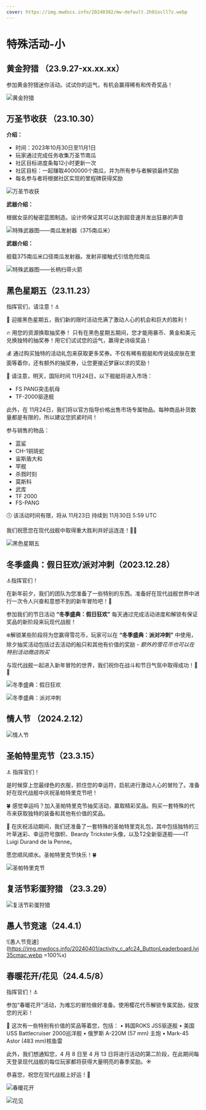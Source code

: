 ```yaml
---
cover: https://img.mwdocs.info/20240302/mw-default.2h81ocll7z.webp
---
```


# 特殊活动-小

## 黄金狩猎 <Badge text="常驻活动" type="tip" />（23.9.27-xx.xx.xx）

参加黄金狩猎迷你活动。试试你的运气，有机会赢得稀有和传奇奖品！

![黄金狩猎](https://img.mwdocs.info/20240304/4b8e0ed5fe5531459927f924529aabac_720.7p3cettqmg.webp)

## 万圣节收获 <Badge text="社区类" type="info" />（23.10.30）

**介绍：**

- 时间：2023年10月30日至11月1日
- 玩家通过完成任务收集万圣节南瓜
- 社区目标进度条每12小时更新一次
- 社区目标：一起赚取4000000个南瓜，并为所有参与者解锁最终奖励
- 每名参与者将根据社区实现的里程碑获得奖励

![万圣节收获](https://img.mwdocs.info/20240302/Screenshot_2023-10-30-19-11-46-337_com.Shooter.Mo.8ojfoihcdb.webp)

**武器介绍：**

根据女巫的秘密蓝图制造。设计师保证其可以达到超音速并发出狂暴的声音

![特殊武器图——南瓜发射器（375南瓜米）](https://img.mwdocs.info/20240302/Screenshot_2023-10-30-19-12-06-651_com.Shooter.Mo.9dcp8j4vdv.webp)

**武器介绍：**

舰载375南瓜米口径南瓜发射器。发射非接触式引信危险南瓜

![特殊武器图——长柄扫帚火箭](https://img.mwdocs.info/20240302/Screenshot_2023-10-30-19-12-01-536_com.Shooter.Mo.73top1k4wx.webp)

## 黑色星期五（23.11.23）

指挥官们，请注意！⚓️

🎁 迎接黑色星期五，我们新的限时活动充满了激动人心的机会和巨大的胜利！

🔥 用您的资源换取抽奖券！
只有在黑色星期五期间，您才能用暴币、黄金和美元兑换独特的抽奖券！用它们试试您的运气，赢得史诗级奖品！

💰 通过购买独特的活动礼包来获取更多奖券。不仅有稀有舰艇和传说级皮肤在里面等着你，还有额外的抽奖券，让您更接近梦寐以求的奖励！

👀 请注意，明天，国际时间 11月24日，以下舰艇将进入市场：

- FS PANG突击航母
- TF-2000驱逐舰

此外，在 11月24日，我们将以官方指导价格出售市场专属物品。每种商品补货数量都是有限的，所以建议您抓紧时间！

参与销售的物品：

- 蓝鲨
- CH-1铜斑蛇
- 宙斯盾大和
- 罕舰
- 杀戮时刻
- 莫斯科
- 武库
- TF 2000
- FS-PANG

🕔 该活动时间有限，将从 11月23日 持续到 11月30日 5:59 UTC

我们祝愿您在现代战舰中取得重大胜利并好运连连！🌊🚀

![黑色星期五](https://img.mwdocs.info/20240302/c03b9b19a6a1cd473b659f1ed3785af2_720.1lbk8wbwpa.webp)

## 冬季盛典：假日狂欢/派对冲刺（2023.12.28）

⚓️指挥官们！

在新年前夕，我们的团队为您准备了一些特别的东西。准备好在现代战舰世界中进行一次令人兴奋和意想不到的新年冒险吧！🎄

参加我们的节日活动 **“冬季盛典：假日狂欢”** 每天通过完成活动进度和解锁有保证奖品的新阶段来玩现代战舰！

❄️解锁某些阶段将为您赢得雪花币，玩家可以在 **“冬季盛典：派对冲刺”** 中使用，除夕抽奖活动包括过去活动的船只和其他有价值的奖励 - *额外的雪花币也可以在特别活动商店购买*

与现代战舰一起进入新年冒险的世界，我们祝你在战斗和节日气氛中取得成功！🎉🥂

![冬季盛典：假日狂欢](https://img.mwdocs.info/20240302/js2.3uuksdwn8a.webp)

![冬季盛典：派对冲刺](https://img.mwdocs.info/20240302/js1.5fkbrutuoj.webp)

## 情人节 <Badge text="社区类" type="info" /> <Badge text="错误的出现" type="danger" />（2024.2.12）

![情人节](https://img.mwdocs.info/20240302/eveless-love.8z69hnwkez.webp)

## 圣帕特里克节（23.3.15）

⚓️ 指挥官们！

是时候穿上您最绿色的衣服，抓住您的幸运符，启航进行激动人心的冒险了。准备好在现代战舰中庆祝圣帕特里克节吧！

🍀 感觉幸运吗？加入圣帕特里克节抽奖活动，赢取精彩奖品。购买一套特殊的代币来获取独特的装备和其他有价值的奖品。

💎 在庆祝活动期间，我们还准备了一套特殊的圣帕特里克礼包，其中包括独特的三叶草迷彩、幸运符号旗帜、Beardy Trickster头像，以及T2全新驱逐舰——IT Luigi Durand de la Penne。

愿您顺风顺水。圣帕特里克节快乐！🍀

![圣帕特里克节](https://img.mwdocs.info/20240315/6f3c85b18e1d580e4ba860949c5de172.9dcprqbwnt.webp)

## 复活节彩蛋狩猎 <Badge text="社区类" type="info" />（23.3.29）

![复活节彩蛋狩猎](https://img.mwdocs.info/20240329/b8b157e5ba49ab276e2584ff4f6e1f15_720.3nre03cydh.webp)

## 愚人节竞速（24.4.1）

![愚人节竞速](https://img.mwdocs.info/20240401/activity_c_afc24_ButtonLeaderboard.lvi35cmac.webp =100%x)

## 春暖花开/花见（24.4.5/8）

指挥官们！⚓️

参加“春暖花开”活动，为难忘的冒险做好准备。使用樱花代币解锁专属奖励，绽放您的光彩！

💎 这次有一些特别有价值的奖品等着您，包括：
• 韩国ROKS JSS驱逐舰
• 美国USS Battlecruiser 2000巡洋舰
• 俄罗斯 A-220M (57 mm) 主炮
• Mark-45 Astor (483 mm)核鱼雷

此外，我们想通知您，4 月 8 日至 4 月 13 日将进行活动的第二阶段，在此期间每天登录现代战舰的每位玩家都将获得大量明亮的春季奖励。☀️

恭喜您，祝您在现代战舰上好运！🌊

![春暖花开](https://img.mwdocs.info/20240405/1463a69934acaa2e83f591318fada3db_720.2a4v5ti3oo.webp)

![花见](https://img.mwdocs.info/20240408/Screenshot_2024-04-08-19-03-48-168_com.Shooter.Mo.8kzv87qig1.webp)
